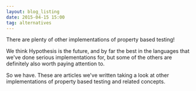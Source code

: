 ```yaml
---
layout: blog_listing
date: 2015-04-15 15:00
tag: alternatives
---
```


There are plenty of other implementations of property based testing!

We think Hypothesis is the future, and by far the best in the languages that we've
done serious implementations for, but some of the others are definitely also worth
paying attention to.

So we have. These are articles we've written taking a look at other implementations
of property based testing and related concepts.
